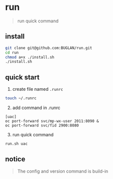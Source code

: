 # run

> run quick command

## install

```bash
git clone git@github.com:BUGLAN/run.git
cd run
chmod a+x ./install.sh
./install.sh
```

## quick start

1. create file named `.runrc`

```bash
touch ~/.runrc
```

2. add command in .runrc

```
[uac]
oc port-forward svc/mp-wx-user 2011:8090 &
oc port-forward svc/fid 2900:8080
```

3. run quick command

```bash
run.sh uac
```

## notice

> The config and version command is build-in
